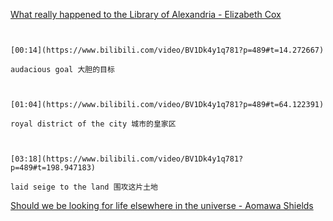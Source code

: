 [What really happened to the Library of Alexandria - Elizabeth Cox](https://www.bilibili.com/video/BV1Dk4y1q781?p=489)

```ad-note


[00:14](https://www.bilibili.com/video/BV1Dk4y1q781?p=489#t=14.272667)

audacious goal 大胆的目标

```

```ad-note


[01:04](https://www.bilibili.com/video/BV1Dk4y1q781?p=489#t=64.122391)

royal district of the city 城市的皇家区

```

```ad-note


[03:18](https://www.bilibili.com/video/BV1Dk4y1q781?p=489#t=198.947183)

laid seige to the land 围攻这片土地

```

[Should we be looking for life elsewhere in the universe - Aomawa Shields](https://www.bilibili.com/video/BV1Dk4y1q781?p=490)